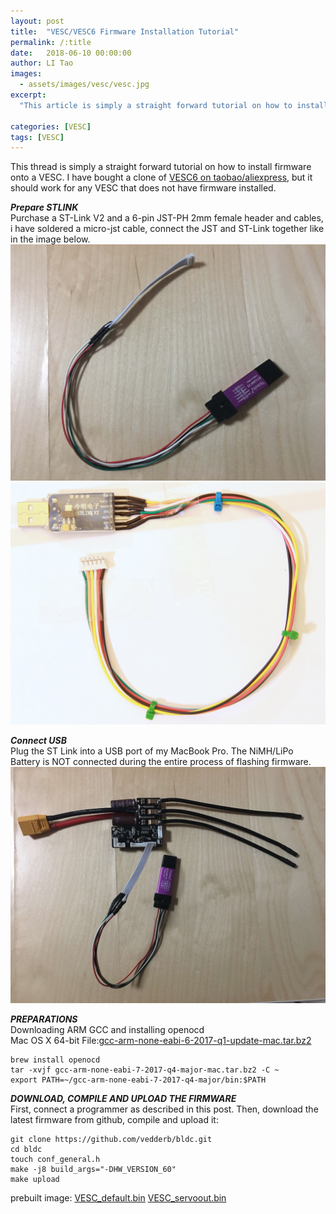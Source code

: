 ```yaml
---
layout: post
title:  "VESC/VESC6 Firmware Installation Tutorial"
permalink: /:title
date:   2018-06-10 00:00:00
author: LI Tao
images:
  - assets/images/vesc/vesc.jpg
excerpt:
  "This article is simply a straight forward tutorial on how to install firmware onto a VESC under macOS."

categories: [VESC]
tags: [VESC]
---
```


[//]: # (Image References)
[image1]: assets/images/vesc/stlink.jpg "stlink"
[image2]: assets/images/vesc/stlink2.jpg "stlink2"
[image3]: assets/images/vesc/vesc.jpg "vesc"

This thread is simply a straight forward tutorial on how to install firmware onto a VESC. I have bought a clone of [VESC6 on taobao/aliexpress](https://item.taobao.com/item.htm?id=568914049411), but it should work for any VESC that does not have firmware installed.

***Prepare STLINK***  
Purchase a ST-Link V2 and a 6-pin JST-PH 2mm female header and cables, i have soldered a micro-jst cable, connect the JST and ST-Link together like in the image below.
![alt text][image1]
![alt text][image2]

***Connect USB***  
Plug the ST Link into a USB port of my MacBook Pro. The NiMH/LiPo Battery is NOT connected during the entire process of flashing firmware.
![alt text][image3]

***PREPARATIONS***  
Downloading ARM GCC and installing openocd  
Mac OS X 64-bit
File:[gcc-arm-none-eabi-6-2017-q1-update-mac.tar.bz2](https://developer.arm.com/-/media/Files/downloads/gnu-rm/6_1-2017q1/gcc-arm-none-eabi-6-2017-q1-update-mac.tar.bz2?revision=ae959db1-d164-4f18-be04-771bdf152cd5?product=Downloads,64-bit,,Mac%20OS%20X,6-2017-q1-update)

```
brew install openocd
tar -xvjf gcc-arm-none-eabi-7-2017-q4-major-mac.tar.bz2 -C ~
export PATH=~/gcc-arm-none-eabi-7-2017-q4-major/bin:$PATH
```

***DOWNLOAD, COMPILE AND UPLOAD THE FIRMWARE***  
First, connect a programmer as described in this post. Then, download the latest firmware from github, compile and upload it:

```
git clone https://github.com/vedderb/bldc.git
cd bldc
touch conf_general.h
make -j8 build_args="-DHW_VERSION_60"
make upload
```

prebuilt image: [VESC_default.bin](assets/uploads/VESC_default.bin) [VESC_servoout.bin](assets/uploads/VESC_servoout.bin)

